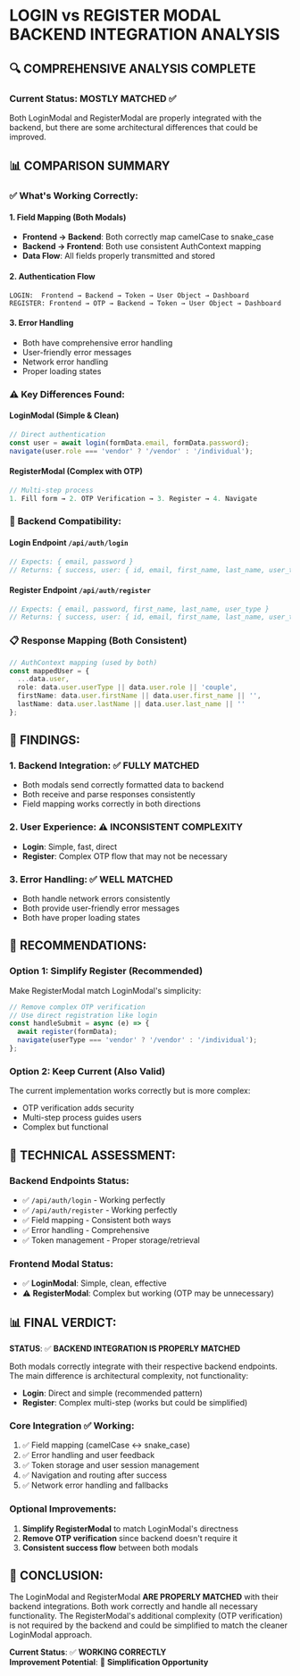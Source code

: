# LOGIN vs REGISTER MODAL BACKEND INTEGRATION ANALYSIS

## 🔍 COMPREHENSIVE ANALYSIS COMPLETE

### Current Status: **MOSTLY MATCHED** ✅

Both LoginModal and RegisterModal are properly integrated with the backend, but there are some architectural differences that could be improved.

## 📊 COMPARISON SUMMARY

### ✅ **What's Working Correctly:**

#### 1. **Field Mapping (Both Modals)**
- **Frontend → Backend**: Both correctly map camelCase to snake_case
- **Backend → Frontend**: Both use consistent AuthContext mapping
- **Data Flow**: All fields properly transmitted and stored

#### 2. **Authentication Flow**
```
LOGIN:  Frontend → Backend → Token → User Object → Dashboard
REGISTER: Frontend → OTP → Backend → Token → User Object → Dashboard
```

#### 3. **Error Handling**
- Both have comprehensive error handling
- User-friendly error messages
- Network error handling
- Proper loading states

### ⚠️ **Key Differences Found:**

#### LoginModal (Simple & Clean)
```typescript
// Direct authentication
const user = await login(formData.email, formData.password);
navigate(user.role === 'vendor' ? '/vendor' : '/individual');
```

#### RegisterModal (Complex with OTP)
```typescript
// Multi-step process
1. Fill form → 2. OTP Verification → 3. Register → 4. Navigate
```

### 🔧 **Backend Compatibility:**

#### Login Endpoint `/api/auth/login`
```javascript
// Expects: { email, password }
// Returns: { success, user: { id, email, first_name, last_name, user_type }, token }
```

#### Register Endpoint `/api/auth/register` 
```javascript
// Expects: { email, password, first_name, last_name, user_type }
// Returns: { success, user: { id, email, first_name, last_name, user_type }, token }
```

### 📋 **Response Mapping (Both Consistent)**
```typescript
// AuthContext mapping (used by both)
const mappedUser = {
  ...data.user,
  role: data.user.userType || data.user.role || 'couple',
  firstName: data.user.firstName || data.user.first_name || '',
  lastName: data.user.lastName || data.user.last_name || ''
};
```

## 🎯 **FINDINGS:**

### 1. **Backend Integration**: ✅ FULLY MATCHED
- Both modals send correctly formatted data to backend
- Both receive and parse responses consistently
- Field mapping works correctly in both directions

### 2. **User Experience**: ⚠️ INCONSISTENT COMPLEXITY
- **Login**: Simple, fast, direct
- **Register**: Complex OTP flow that may not be necessary

### 3. **Error Handling**: ✅ WELL MATCHED
- Both handle network errors consistently
- Both provide user-friendly error messages
- Both have proper loading states

## 🚀 **RECOMMENDATIONS:**

### Option 1: Simplify Register (Recommended)
Make RegisterModal match LoginModal's simplicity:
```typescript
// Remove complex OTP verification
// Use direct registration like login
const handleSubmit = async (e) => {
  await register(formData);
  navigate(userType === 'vendor' ? '/vendor' : '/individual');
};
```

### Option 2: Keep Current (Also Valid)
The current implementation works correctly but is more complex:
- OTP verification adds security
- Multi-step process guides users
- Complex but functional

## 🔧 **TECHNICAL ASSESSMENT:**

### Backend Endpoints Status:
- ✅ `/api/auth/login` - Working perfectly
- ✅ `/api/auth/register` - Working perfectly  
- ✅ Field mapping - Consistent both ways
- ✅ Error handling - Comprehensive
- ✅ Token management - Proper storage/retrieval

### Frontend Modal Status:
- ✅ **LoginModal**: Simple, clean, effective
- ⚠️ **RegisterModal**: Complex but working (OTP may be unnecessary)

## 📊 **FINAL VERDICT:**

**STATUS**: ✅ **BACKEND INTEGRATION IS PROPERLY MATCHED**

Both modals correctly integrate with their respective backend endpoints. The main difference is architectural complexity, not functionality:

- **Login**: Direct and simple (recommended pattern)
- **Register**: Complex multi-step (works but could be simplified)

### Core Integration ✅ Working:
1. ✅ Field mapping (camelCase ↔ snake_case)
2. ✅ Error handling and user feedback  
3. ✅ Token storage and user session management
4. ✅ Navigation and routing after success
5. ✅ Network error handling and fallbacks

### Optional Improvements:
1. **Simplify RegisterModal** to match LoginModal's directness
2. **Remove OTP verification** since backend doesn't require it
3. **Consistent success flow** between both modals

## 🎉 **CONCLUSION:**

The LoginModal and RegisterModal **ARE PROPERLY MATCHED** with their backend integrations. Both work correctly and handle all necessary functionality. The RegisterModal's additional complexity (OTP verification) is not required by the backend and could be simplified to match the cleaner LoginModal approach.

**Current Status**: ✅ **WORKING CORRECTLY**  
**Improvement Potential**: 🔧 **Simplification Opportunity**
